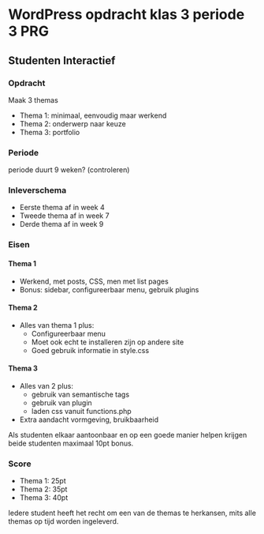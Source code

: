 # WordPress opdracht klas 3 periode 3 PRG

## Studenten Interactief

### Opdracht
Maak 3 themas

- Thema 1: minimaal, eenvoudig maar werkend
- Thema 2: onderwerp naar keuze
- Thema 3: portfolio

### Periode
periode duurt 9 weken? (controleren)

### Inleverschema
- Eerste thema af in week 4
- Tweede thema af in week 7
- Derde thema af in week 9

### Eisen

#### Thema 1
- Werkend, met posts, CSS, men met list pages
- Bonus: sidebar, configureerbaar menu, gebruik plugins

#### Thema 2
- Alles van thema 1 plus:
	- Configureerbaar menu
	- Moet ook echt te installeren zijn op andere site
	- Goed gebruik informatie in style.css
	
#### Thema 3
- Alles van 2 plus:
	- gebruik van semantische tags
	- gebruik van plugin
	- laden css vanuit functions.php
- Extra aandacht vormgeving, bruikbaarheid

Als studenten elkaar aantoonbaar en op een goede manier helpen krijgen beide studenten maximaal 10pt bonus.

### Score
- Thema 1: 25pt
- Thema 2: 35pt
- Thema 3: 40pt

Iedere student heeft het recht om een van de themas te herkansen, mits alle themas op tijd worden ingeleverd.